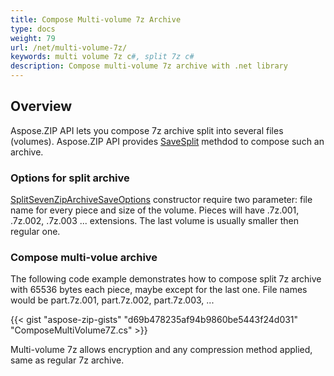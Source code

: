 ```yaml
---
title: Compose Multi-volume 7z Archive
type: docs
weight: 79
url: /net/multi-volume-7z/
keywords: multi volume 7z c#, split 7z c#
description: Compose multi-volume 7z archive with .net library
---
```



## **Overview**
Aspose.ZIP API lets you compose 7z archive split into several files (volumes). Aspose.ZIP API provides [SaveSplit](https://reference.aspose.com/zip/net/aspose.zip.sevenzip/sevenziparchive/savesplit/) methdod to compose such an archive. 


### **Options for split archive**

[SplitSevenZipArchiveSaveOptions](https://reference.aspose.com/zip/net/aspose.zip.saving/splitsevenziparchivesaveoptions/) constructor require two parameter: file name for every piece and size of the volume. Pieces will have .7z.001, .7z.002, .7z.003 ... extensions. The last volume is usually smaller then regular one.

### **Compose multi-volue archive**
The following code example demonstrates how to compose split 7z archive with 65536 bytes each piece, maybe except for the last one.
File names would be part.7z.001, part.7z.002, part.7z.003, ...

{{< gist "aspose-zip-gists" "d69b478235af94b9860be5443f24d031" "ComposeMultiVolume7Z.cs" >}}

Multi-volume 7z allows encryption and any compression method applied, same as regular 7z archive.
